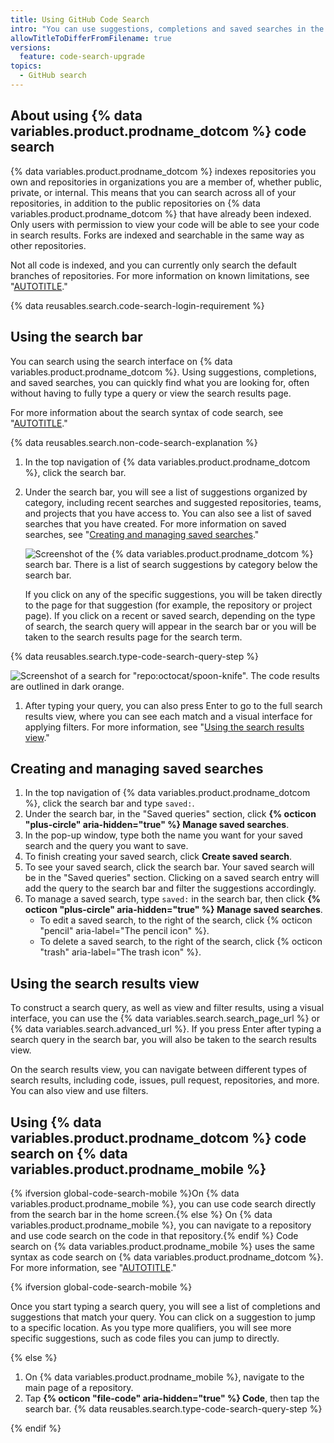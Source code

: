 ```yaml
---
title: Using GitHub Code Search
intro: "You can use suggestions, completions and saved searches in the upgraded search interface to quickly find what you are looking for across {% data variables.product.prodname_dotcom %}."
allowTitleToDifferFromFilename: true
versions:
  feature: code-search-upgrade
topics:
  - GitHub search
---
```


## About using {% data variables.product.prodname_dotcom %} code search

{% data variables.product.prodname_dotcom %} indexes repositories you own and repositories in organizations you are a member of, whether public, private, or internal. This means that you can search across all of your repositories, in addition to the public repositories on {% data variables.product.prodname_dotcom %} that have already been indexed. Only users with permission to view your code will be able to see your code in search results. Forks are indexed and searchable in the same way as other repositories.

Not all code is indexed, and you can currently only search the default branches of repositories. For more information on known limitations, see "[AUTOTITLE](/search-github/github-code-search/about-github-code-search#limitations)."

{% data reusables.search.code-search-login-requirement %}

## Using the search bar

You can search using the search interface on {% data variables.product.prodname_dotcom %}. Using suggestions, completions, and saved searches, you can quickly find what you are looking for, often without having to fully type a query or view the search results page.

For more information about the search syntax of code search, see "[AUTOTITLE](/search-github/github-code-search/understanding-github-code-search-syntax)."

{% data reusables.search.non-code-search-explanation %}

1. In the top navigation of {% data variables.product.prodname_dotcom %}, click the search bar.
1. Under the search bar, you will see a list of suggestions organized by category, including recent searches and suggested repositories, teams, and projects that you have access to. You can also see a list of saved searches that you have created. For more information on saved searches, see "[Creating and managing saved searches](#creating-and-managing-saved-searches)."

   ![Screenshot of the {% data variables.product.prodname_dotcom %} search bar. There is a list of search suggestions by category below the search bar.](/assets/images/help/search/code-search-beta-search-bar.png)

   If you click on any of the specific suggestions, you will be taken directly to the page for that suggestion (for example, the repository or project page). If you click on a recent or saved search, depending on the type of search, the search query will appear in the search bar or you will be taken to the search results page for the search term.

{% data reusables.search.type-code-search-query-step %}

   ![Screenshot of a search for "repo:octocat/spoon-knife". The code results are outlined in dark orange.](/assets/images/help/search/code-search-beta-search-bar-code-suggestions.png)

1. After typing your query, you can also press Enter to go to the full search results view, where you can see each match and a visual interface for applying filters. For more information, see "[Using the search results view](#using-the-search-results-view)."

## Creating and managing saved searches

1. In the top navigation of {% data variables.product.prodname_dotcom %}, click the search bar and type `saved:`.
1. Under the search bar, in the "Saved queries" section, click **{% octicon "plus-circle" aria-hidden="true" %} Manage saved searches**.
1. In the pop-up window, type both the name you want for your saved search and the query you want to save.
1. To finish creating your saved search, click **Create saved search**.
1. To see your saved search, click the search bar. Your saved search will be in the "Saved queries" section. Clicking on a saved search entry will add the query to the search bar and filter the suggestions accordingly.
1. To manage a saved search, type `saved:` in the search bar, then click **{% octicon "plus-circle" aria-hidden="true" %} Manage saved searches**.
    * To edit a saved search, to the right of the search, click {% octicon "pencil" aria-label="The pencil icon" %}.
    * To delete a saved search, to the right of the search, click {% octicon "trash" aria-label="The trash icon" %}.

## Using the search results view

To construct a search query, as well as view and filter results, using a visual interface, you can use the {% data variables.search.search_page_url %} or {% data variables.search.advanced_url %}. If you press Enter after typing a search query in the search bar, you will also be taken to the search results view.

On the search results view, you can navigate between different types of search results, including code, issues, pull request, repositories, and more. You can also view and use filters.

## Using {% data variables.product.prodname_dotcom %} code search on {% data variables.product.prodname_mobile %}

{% ifversion global-code-search-mobile %}On {% data variables.product.prodname_mobile %}, you can use code search directly from the search bar in the home screen.{% else %} On {% data variables.product.prodname_mobile %}, you can navigate to a repository and use code search on the code in that repository.{% endif %} Code search on {% data variables.product.prodname_mobile %} uses the same syntax as code search on {% data variables.product.prodname_dotcom %}. For more information, see "[AUTOTITLE](/search-github/github-code-search/about-github-code-search#limitations)."

{% ifversion global-code-search-mobile %}

Once you start typing a search query, you will see a list of completions and suggestions that match your query. You can click on a suggestion to jump to a specific location. As you type more qualifiers, you will see more specific suggestions, such as code files you can jump to directly.

{% else %}

1. On {% data variables.product.prodname_mobile %}, navigate to the main page of a repository.
1. Tap **{% octicon "file-code" aria-hidden="true" %} Code**, then tap the search bar.
{% data reusables.search.type-code-search-query-step %}

{% endif %}
